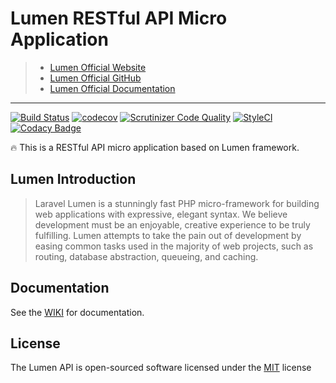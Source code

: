 # Lumen RESTful API Micro Application

> * [Lumen Official Website](https://lumen.laravel.com/)
> * [Lumen Official GitHub](https://github.com/laravel/lumen)
> * [Lumen Official Documentation](http://lumen.laravel.com/docs)

***

[![Build Status](https://travis-ci.org/imajinyun/lumen-api.svg?branch=master)](https://travis-ci.org/imajinyun/lumen-api)
[![codecov](https://codecov.io/gh/imajinyun/lumen-api/branch/master/graph/badge.svg)](https://codecov.io/gh/imajinyun/lumen-api)
[![Scrutinizer Code Quality](https://scrutinizer-ci.com/g/imajinyun/lumen-api/badges/quality-score.png?b=master)](https://scrutinizer-ci.com/g/imajinyun/lumen-api/?branch=master)
[![StyleCI](https://styleci.io/repos/115325381/shield?branch=master)](https://styleci.io/repos/115325381)
[![Codacy Badge](https://api.codacy.com/project/badge/Grade/655fc73e786543bd93ba84ec2723d588)](https://www.codacy.com/app/imajinyun/lumen-api?utm_source=github.com&amp;utm_medium=referral&amp;utm_content=imajinyun/lumen-api&amp;utm_campaign=Badge_Grade)

🔥 This is a RESTful API micro application based on Lumen framework.

## Lumen Introduction

> Laravel Lumen is a stunningly fast PHP micro-framework for building web applications with expressive, elegant syntax. We believe development must be an enjoyable, creative experience to be truly fulfilling. Lumen attempts to take the pain out of development by easing common tasks used in the majority of web projects, such as routing, database abstraction, queueing, and caching.

## Documentation

See the [WIKI](https://github.com/imajinyun/lumen-api/wiki) for documentation.

## License

The Lumen API is open-sourced software licensed under the [MIT](https://opensource.org/licenses/MIT) license

